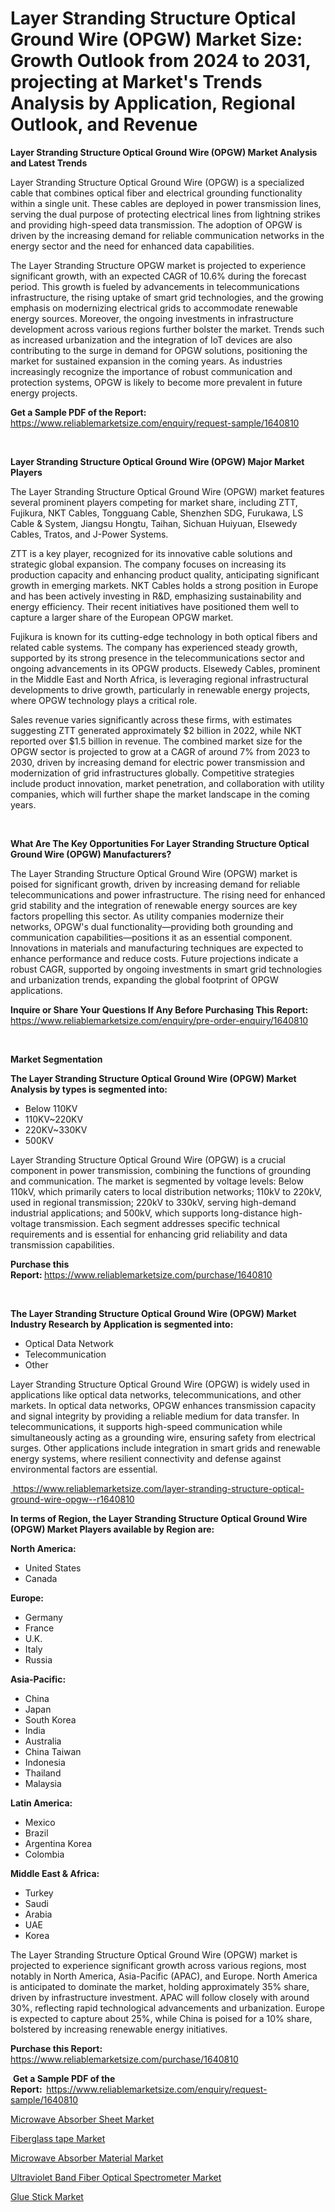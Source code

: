 <p><h1>Layer Stranding Structure Optical Ground Wire (OPGW) Market Size: Growth Outlook from 2024 to 2031, projecting at Market's Trends Analysis by Application, Regional Outlook, and Revenue</h1></p><p><strong>Layer Stranding Structure Optical Ground Wire (OPGW) Market Analysis and Latest Trends</strong></p>
<p><p>Layer Stranding Structure Optical Ground Wire (OPGW) is a specialized cable that combines optical fiber and electrical grounding functionality within a single unit. These cables are deployed in power transmission lines, serving the dual purpose of protecting electrical lines from lightning strikes and providing high-speed data transmission. The adoption of OPGW is driven by the increasing demand for reliable communication networks in the energy sector and the need for enhanced data capabilities.</p><p>The Layer Stranding Structure OPGW market is projected to experience significant growth, with an expected CAGR of 10.6% during the forecast period. This growth is fueled by advancements in telecommunications infrastructure, the rising uptake of smart grid technologies, and the growing emphasis on modernizing electrical grids to accommodate renewable energy sources. Moreover, the ongoing investments in infrastructure development across various regions further bolster the market. Trends such as increased urbanization and the integration of IoT devices are also contributing to the surge in demand for OPGW solutions, positioning the market for sustained expansion in the coming years. As industries increasingly recognize the importance of robust communication and protection systems, OPGW is likely to become more prevalent in future energy projects.</p></p>
<p><strong>Get a Sample PDF of the Report:&nbsp;</strong> <a href="https://www.reliablemarketsize.com/enquiry/request-sample/1640810?utm_campaign=1169&utm_medium=2&utm_source=Github&utm_content=ia&utm_term=25092024&utm_id=layer-stranding-structure-optical-ground-wire-opgw">https://www.reliablemarketsize.com/enquiry/request-sample/1640810</a></p>
<p>&nbsp;</p>
<p><strong>Layer Stranding Structure Optical Ground Wire (OPGW) Major Market Players</strong></p>
<p><p>The Layer Stranding Structure Optical Ground Wire (OPGW) market features several prominent players competing for market share, including ZTT, Fujikura, NKT Cables, Tongguang Cable, Shenzhen SDG, Furukawa, LS Cable & System, Jiangsu Hongtu, Taihan, Sichuan Huiyuan, Elsewedy Cables, Tratos, and J-Power Systems. </p><p>ZTT is a key player, recognized for its innovative cable solutions and strategic global expansion. The company focuses on increasing its production capacity and enhancing product quality, anticipating significant growth in emerging markets. NKT Cables holds a strong position in Europe and has been actively investing in R&D, emphasizing sustainability and energy efficiency. Their recent initiatives have positioned them well to capture a larger share of the European OPGW market.</p><p>Fujikura is known for its cutting-edge technology in both optical fibers and related cable systems. The company has experienced steady growth, supported by its strong presence in the telecommunications sector and ongoing advancements in its OPGW products. Elsewedy Cables, prominent in the Middle East and North Africa, is leveraging regional infrastructural developments to drive growth, particularly in renewable energy projects, where OPGW technology plays a critical role.</p><p>Sales revenue varies significantly across these firms, with estimates suggesting ZTT generated approximately $2 billion in 2022, while NKT reported over $1.5 billion in revenue. The combined market size for the OPGW sector is projected to grow at a CAGR of around 7% from 2023 to 2030, driven by increasing demand for electric power transmission and modernization of grid infrastructures globally. Competitive strategies include product innovation, market penetration, and collaboration with utility companies, which will further shape the market landscape in the coming years.</p></p>
<p>&nbsp;</p>
<p><strong>What Are The Key Opportunities For Layer Stranding Structure Optical Ground Wire (OPGW) Manufacturers?</strong></p>
<p><p>The Layer Stranding Structure Optical Ground Wire (OPGW) market is poised for significant growth, driven by increasing demand for reliable telecommunications and power infrastructure. The rising need for enhanced grid stability and the integration of renewable energy sources are key factors propelling this sector. As utility companies modernize their networks, OPGW's dual functionality—providing both grounding and communication capabilities—positions it as an essential component. Innovations in materials and manufacturing techniques are expected to enhance performance and reduce costs. Future projections indicate a robust CAGR, supported by ongoing investments in smart grid technologies and urbanization trends, expanding the global footprint of OPGW applications.</p></p>
<p><strong>Inquire or Share Your Questions If Any Before Purchasing This Report:</strong> <a href="https://www.reliablemarketsize.com/enquiry/pre-order-enquiry/1640810?utm_campaign=1169&utm_medium=2&utm_source=Github&utm_content=ia&utm_term=25092024&utm_id=layer-stranding-structure-optical-ground-wire-opgw">https://www.reliablemarketsize.com/enquiry/pre-order-enquiry/1640810</a></p>
<p>&nbsp;</p>
<p><strong>Market Segmentation</strong></p>
<p><strong>The Layer Stranding Structure Optical Ground Wire (OPGW) Market Analysis by types is segmented into:</strong></p>
<p><ul><li>Below 110KV</li><li>110KV~220KV</li><li>220KV~330KV</li><li>500KV</li></ul></p>
<p><p>Layer Stranding Structure Optical Ground Wire (OPGW) is a crucial component in power transmission, combining the functions of grounding and communication. The market is segmented by voltage levels: Below 110kV, which primarily caters to local distribution networks; 110kV to 220kV, used in regional transmission; 220kV to 330kV, serving high-demand industrial applications; and 500kV, which supports long-distance high-voltage transmission. Each segment addresses specific technical requirements and is essential for enhancing grid reliability and data transmission capabilities.</p></p>
<p><strong>Purchase this Report:&nbsp;</strong><a href="https://www.reliablemarketsize.com/purchase/1640810?utm_campaign=1169&utm_medium=2&utm_source=Github&utm_content=ia&utm_term=25092024&utm_id=layer-stranding-structure-optical-ground-wire-opgw">https://www.reliablemarketsize.com/purchase/1640810</a></p>
<p>&nbsp;</p>
<p><strong>The Layer Stranding Structure Optical Ground Wire (OPGW) Market Industry Research by Application is segmented into:</strong></p>
<p><ul><li>Optical Data Network</li><li>Telecommunication</li><li>Other</li></ul></p>
<p><p>Layer Stranding Structure Optical Ground Wire (OPGW) is widely used in applications like optical data networks, telecommunications, and other markets. In optical data networks, OPGW enhances transmission capacity and signal integrity by providing a reliable medium for data transfer. In telecommunications, it supports high-speed communication while simultaneously acting as a grounding wire, ensuring safety from electrical surges. Other applications include integration in smart grids and renewable energy systems, where resilient connectivity and defense against environmental factors are essential.</p></p>
<p><a href="https://www.reliablemarketsize.com/layer-stranding-structure-optical-ground-wire-opgw--r1640810?utm_campaign=1169&utm_medium=2&utm_source=Github&utm_content=ia&utm_term=25092024&utm_id=layer-stranding-structure-optical-ground-wire-opgw">&nbsp;https://www.reliablemarketsize.com/layer-stranding-structure-optical-ground-wire-opgw--r1640810</a></p>
<p><strong>In terms of Region, the Layer Stranding Structure Optical Ground Wire (OPGW) Market Players available by Region are:</strong></p>
<p>
    <p> <strong> North America: </strong>
        <ul>
            <li>United States</li>
            <li>Canada</li>
        </ul>
        </p> 
    <p> <strong> Europe: </strong>
        <ul>
            <li>Germany</li>
            <li>France</li>
            <li>U.K.</li>
            <li>Italy</li>
            <li>Russia</li>
        </ul>
        </p> 
    <p> <strong> Asia-Pacific: </strong>
        <ul>
            <li>China</li>
            <li>Japan</li>
            <li>South Korea</li>
            <li>India</li>
            <li>Australia</li>
            <li>China Taiwan</li>
            <li>Indonesia</li>
            <li>Thailand</li>
            <li>Malaysia</li>
        </ul>
        </p> 
    <p> <strong> Latin America: </strong>
        <ul>
            <li>Mexico</li>
            <li>Brazil</li>
            <li>Argentina Korea</li>
            <li>Colombia</li>
        </ul>
        </p> 
    <p> <strong> Middle East & Africa: </strong>
        <ul>
            <li>Turkey</li>
            <li>Saudi</li>
            <li>Arabia</li>
            <li>UAE</li>
            <li>Korea</li>
        </ul>
    </p>
    </p>
<p><p>The Layer Stranding Structure Optical Ground Wire (OPGW) market is projected to experience significant growth across various regions, most notably in North America, Asia-Pacific (APAC), and Europe. North America is anticipated to dominate the market, holding approximately 35% share, driven by infrastructure investment. APAC will follow closely with around 30%, reflecting rapid technological advancements and urbanization. Europe is expected to capture about 25%, while China is poised for a 10% share, bolstered by increasing renewable energy initiatives.</p></p>
<p><strong>Purchase this Report: </strong><a href="https://www.reliablemarketsize.com/purchase/1640810?utm_campaign=1169&utm_medium=2&utm_source=Github&utm_content=ia&utm_term=25092024&utm_id=layer-stranding-structure-optical-ground-wire-opgw">https://www.reliablemarketsize.com/purchase/1640810</a></p>
<p>&nbsp;<strong>Get a Sample PDF of the Report:&nbsp;&nbsp;</strong><a href="https://www.reliablemarketsize.com/enquiry/request-sample/1640810?utm_campaign=1169&utm_medium=2&utm_source=Github&utm_content=ia&utm_term=25092024&utm_id=layer-stranding-structure-optical-ground-wire-opgw">https://www.reliablemarketsize.com/enquiry/request-sample/1640810</a></p>
<p><strong></strong></p>
<p><p><a href="https://www.linkedin.com/pulse/microwave-absorber-sheet-market-size-growth-trends-industry-analysis-a2z4f?trackingId=9h%2FXGlBoSMuPJ8Mn951RUQ%3D%3D&utm_campaign=1169&utm_medium=2&utm_source=Github&utm_content=ia&utm_term=25092024&utm_id=layer-stranding-structure-optical-ground-wire-opgw">Microwave Absorber Sheet Market</a></p><p><a href="https://issuu.com/reportprime-2/docs/fiberglass-tape-market-size-2030.pp_2a3ee29888669e?utm_campaign=1169&utm_medium=2&utm_source=Github&utm_content=ia&utm_term=25092024&utm_id=layer-stranding-structure-optical-ground-wire-opgw">Fiberglass tape Market</a></p><p><a href="https://www.linkedin.com/pulse/microwave-absorber-material-market-trends-regional-insights-forecasted-3gcef?trackingId=uMLTtR2UQrWjCzBdd%2FiZCg%3D%3D&utm_campaign=1169&utm_medium=2&utm_source=Github&utm_content=ia&utm_term=25092024&utm_id=layer-stranding-structure-optical-ground-wire-opgw">Microwave Absorber Material Market</a></p><p><a href="https://github.com/pizolina/Market-Research-Report-List-6/blob/main/ultraviolet-band-fiber-optical-spectrometer-market.md?utm_campaign=1169&utm_medium=2&utm_source=Github&utm_content=ia&utm_term=25092024&utm_id=layer-stranding-structure-optical-ground-wire-opgw">Ultraviolet Band Fiber Optical Spectrometer Market</a></p><p><a href="https://issuu.com/reportprime-2/docs/glue-stick-market-size-2030.pptx_64a8796dacfb08?utm_campaign=1169&utm_medium=2&utm_source=Github&utm_content=ia&utm_term=25092024&utm_id=layer-stranding-structure-optical-ground-wire-opgw">Glue Stick Market</a></p></p>